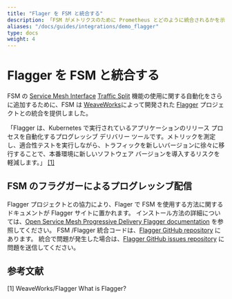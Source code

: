 ```yaml
---
title: "Flager を FSM と統合する"
description: 「FSM がメトリクスのために Prometheus とどのように統合されるかを示す簡単なデモ」
aliases: "/docs/guides/integrations/demo_flagger"
type: docs
weight: 4
---
```


# Flagger を FSM と統合する

FSM の [Service Mesh Interface](smi-spec.io) [Traffic Split](https://github.com/servicemeshinterface/smi-spec/blob/v0.6.0/apis/traffic-split/v1alpha4/traffic-split.md) 機能の使用に関する自動化をさらに追加するために、FSM は [WeaveWorks](https://www.weave.works/)によって開発された [Flagger](https://www.weave.works/oss/flagger/) プロジェクトとの統合を提供しました。

「Flagger は、Kubernetes で実行されているアプリケーションのリリース プロセスを自動化するプログレッシブ デリバリー ツールです。メトリックを測定し、適合性テストを実行しながら、トラフィックを新しいバージョンに徐々に移行することで、本番環境に新しいソフトウェア バージョンを導入するリスクを軽減します。」 [[1]](#1)

## FSM のフラグガーによるプログレッシブ配信


Flagger プロジェクトとの協力により、Flager で FSM を使用する方法に関するドキュメントが Flagger サイトに置かれます。 インストール方法の詳細については、[Open Service Mesh Progressive Delivery Flagger documentation](https://docs.flagger.app/tutorials/fsm-progressive-delivery) を参照してください。 FSM /Flagger 統合コードは、[Flagger GitHub repository](https://github.com/fluxcd/flagger) にあります。 統合で問題が発生した場合は、[Flagger GitHub issues repository](https://github.com/fluxcd/flagger/issues) に問題を送信してください。

## 参考文献

<a id="1">[1]</a>
WeaveWorks/Flagger
What is Flagger?
